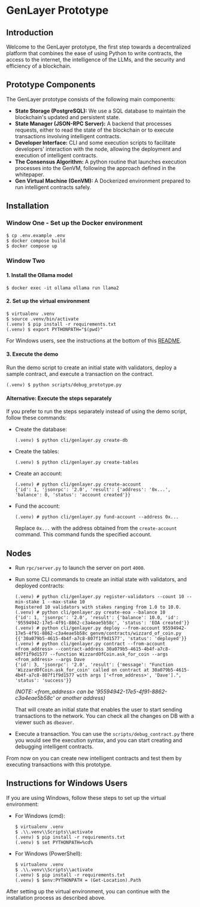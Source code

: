 # GenLayer Prototype
## Introduction
Welcome to the GenLayer prototype, the first step towards a decentralized platform that combines the ease of using Python to write contracts, the access to the internet, the intelligence of the LLMs, and the security and efficiency of a blockchain.

## Prototype Components
The GenLayer prototype consists of the following main components:

* **State Storage (PostgreSQL):** We use a SQL database to maintain the blockchain's updated and persistent state.
* **State Manager (JSON-RPC Server):** A backend that processes requests, either to read the state of the blockchain or to execute transactions involving intelligent contracts.
* **Developer Interface:** CLI and some execution scripts to facilitate developers' interaction with the node, allowing the deployment and execution of intelligent contracts.
* **The Consensus Algorithm:** A python routine that launches execution processes into the GenVM, following the approach defined in the whitepaper.
* **Gen Virtual Machine (GenVM):** A Dockerized environment prepared to run intelligent contracts safely.


## Installation

### Window One - Set up the Docker environment

```
$ cp .env.example .env
$ docker compose build
$ docker compose up
```

### Window Two

#### 1. Install the Ollama model

```
$ docker exec -it ollama ollama run llama2
```

#### 2. Set up the virtual environment

  ```
  $ virtualenv .venv
  $ source .venv/bin/activate
  (.venv) $ pip install -r requirements.txt
  (.venv) $ export PYTHONPATH="$(pwd)"
  ```

For Windows users, see the instructions at the bottom of this [README](#instructions-for-windows-users).

#### 3. Execute the demo

Run the demo script to create an initial state with validators, deploy a sample contract, and execute a transaction on the contract.

```
(.venv) $ python scripts/debug_prototype.py
```

#### Alternative: Execute the steps separately

If you prefer to run the steps separately instead of using the demo script, follow these commands:

- Create the database:
   ```
   (.venv) $ python cli/genlayer.py create-db
   ```
- Create the tables:
   ```
   (.venv) $ python cli/genlayer.py create-tables
   ```
- Create an account:
   ```
   (.venv) # python cli/genlayer.py create-account
   {'id': 1, 'jsonrpc': '2.0', 'result': {'address': '0x...', 'balance': 0, 'status': 'account created'}}
   ```
- Fund the account:
   ```
   (.venv) # python cli/genlayer.py fund-account --address 0x...
   ```
   Replace `0x...` with the address obtained from the `create-account` command. This command funds the specified account.


## Nodes

* Run `rpc/server.py` to launch the server on port `4000`.
* Run some CLI commands to create an initial state with validators, and deployed contracts:
    ```
    (.venv) # python cli/genlayer.py register-validators --count 10 --min-stake 1 --max-stake 10
    Registered 10 validators with stakes ranging from 1.0 to 10.0.
    (.venv) # python cli/genlayer.py create-eoa --balance 10
    {'id': 1, 'jsonrpc': '2.0', 'result': {'balance': 10.0, 'id': '95594942-17e5-4f91-8862-c3a4eae5b58c', 'status': 'EOA created'}}
    (.venv) # python cli/genlayer.py deploy --from-account 95594942-17e5-4f91-8862-c3a4eae5b58c genvm/contracts/wizzard_of_coin.py
    {{'30a079b5-4615-4b4f-a7c8-807f1f9d1577', 'status': 'deployed'}}
    (.venv) # python cli/genlayer.py contract --from-account <from_address> --contract-address 30a079b5-4615-4b4f-a7c8-807f1f9d1577 --function WizzardOfCoin.ask_for_coin --args <from_address> --args Dave
    {'id': 3, 'jsonrpc': '2.0', 'result': {'message': "Function 'WizzardOfCoin.ask_for_coin' called on contract at 30a079b5-4615-4b4f-a7c8-807f1f9d1577 with args ['<from_address>', 'Dave'].", 'status': 'success'}}
    ```

    *(NOTE: <from_address> can be '95594942-17e5-4f91-8862-c3a4eae5b58c' or another address)*

    That will create an initial state that enables the user to start sending transactions to the network. You can check all the changes on DB with a viewer such as `dbeaver`.

* Execute a transaction. You can use the `scripts/debug_contract.py` there you would see the execution syntax, and you can start creating and debugging intelligent contracts.

From now on you can create new intelligent contracts and test them by executing transactions with this prototype.

## Instructions for Windows Users

If you are using Windows, follow these steps to set up the virtual environment:

- For Windows (cmd):
  ```
  $ virtualenv .venv
  $ .\\.venv\\Scripts\\activate
  (.venv) $ pip install -r requirements.txt
  (.venv) $ set PYTHONPATH=%cd%
  ```
- For Windows (PowerShell):
  ```
  $ virtualenv .venv
  $ .\\.venv\\Scripts\\activate
  (.venv) $ pip install -r requirements.txt
  (.venv) $ $env:PYTHONPATH = (Get-Location).Path
  ```

After setting up the virtual environment, you can continue with the installation process as described above.
